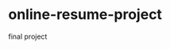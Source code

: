 # online-resume-project
final project
<!DOCTYPE html>
<html>
<head>
	<link rel="stylesheet" type="text/css" href="style.css">
	<title>
		
	</title>
</head>
<body>
	<h1>Maano, Sharmaine R.</h1>
	<h2>09556723532</h2>
	<h3>#29 Sunnyvale1 Mt. View 2 Brgy.Pantok, Binangonan Rizal</h3>
	<hr>


</body>
</html>

css stylesheet
*
body{
	background-color: lightpink;
}
   h1{
   	color: brown;
   	font-family: times new roman;
   }

   h2{
   	color: brown;
   }

   h3{
   	color: brown;
   }

